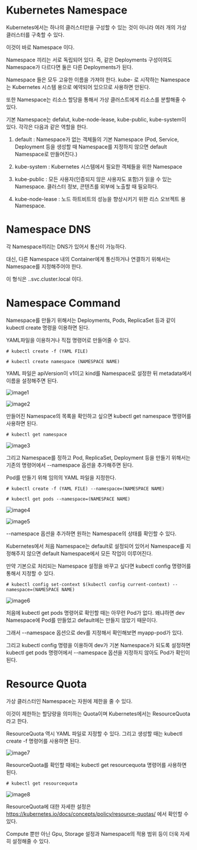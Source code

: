 # Kubernetes Namespace

Kubernetes에서는 하나의 클러스터만을 구성할 수 있는 것이 아니라 여러 개의 가상 클러스터를 구축할 수 있다.

이것이 바로 Namespace 이다. 

Namespace 끼리는 서로 독립되어 있다. 즉, 같은 Deployments 구성이여도 Namespace가 다르다면 둘은 다른 Deployments가 된다. 

Namespace 들은 모두 고유한 이름을 가져야 한다. kube- 로 시작하는 Namespace는 Kubernetes 시스템 용으로 예약되어 있으므로 사용하면 안된다.

또한 Namespace는 리소스 할당을 통해서 가상 클러스트에게 리소스를 분할해줄 수 있다.

기본 Namespace는 defalut, kube-node-lease, kube-public, kube-system이 있다. 각각은 다음과 같은 역할을 한다.

1. default : Namespace가 없는 객체들의 기본 Namespace (Pod, Service, Deployment 등을 생성할 때 Namespace를 지정하지 않으면 default Namespace로 만들어진다.)

2. kube-system : Kubernetes 시스템에서 필요한 객체들을 위한 Namespace

3. kube-public : 모든 사용자(인증되지 않은 사용자도 포함)가 읽을 수 있는 Namespace. 클러스터 정보, 콘텐츠를 외부에 노출할 때 필요하다.

4. kube-node-lease : 노드 하트비트의 성능을 향상시키기 위한 리스 오브젝트 용 Namespace.

# Namespace DNS

각 Namespace끼리는 DNS가 있어서 통신이 가능하다.

대신, 다른 Namespace 내의 Container에게 통신하거나 연결하기 위해서는 Namespace를 지정해주어야 한다.

이 형식은 <service-name>.<namespace-name>.svc.cluster.local 이다.

# Namespace Command

Namespace를 만들기 위해서는 Deployments, Pods, ReplicaSet 등과 같이 kubectl create 명령을 이용하면 된다.

YAML파일을 이용하거나 직접 명령어로 만들어줄 수 있다.

```
# kubectl create -f (YAML FILE)

# kubectl create namespace (NAMESPACE NAME)
```

YAML 파일은 apiVersion이 v1이고 kind를 Namespace로 설정한 뒤 metadata에서 이름을 설정해주면 된다.

![image1]()

![image2]()

만들어진 Namespace의 목록을 확인하고 싶으면 kubectl get namespace 명령어를 사용하면 된다.

```
# kubectl get namespace
```

![image3]()

그리고 Namespace를 정하고 Pod, ReplicaSet, Deployment 등을 만들기 위해서는 기존의 명령어에서 --namespace 옵션을 추가해주면 된다.

Pod를 만들기 위해 임의의 YAML 파일을 지정한다.

```
# kubectl create -f (YAML FILE) --namespace=(NAMESPACE NAME)

# kubectl get pods --namespace=(NAMESPACE NAME)
```

![image4]()

![image5]()

--namespace 옵션을 추가하면 원하는 Namespace의 상태를 확인할 수 있다.

Kubernetes에서 처음 Namespace는 default로 설정되어 있어서 Namespace를 지정해주지 않으면 default Namespace에서 모든 작업이 이루어진다.

만약 기본으로 처리되는 Namespace 설정을 바꾸고 싶다면 kubectl config 명령어를 통해서 지정할 수 있다.

```
# kubectl config set-context $(kubectl config current-context) --namespace=(NAMESPACE NAME)
```

![image6]()

처음에 kubectl get pods 명령어로 확인할 때는 아무런 Pod가 없다. 왜냐하면 dev Namespace에 Pod를 만들었고 default에는 만들지 않았기 때문이다.

그래서 --namespace 옵션으로 dev를 지정해서 확인해보면 myapp-pod가 있다.

그리고 kubectl config 명령을 이용하여 dev가 기본 Namespace가 되도록 설정하면 kubectl get pods 명령어에서 --namespace 옵션을 지정하지 않아도 Pod가 확인이 된다.

# Resource Quota

가상 클러스터인 Namespace는 자원에 제한을 줄 수 있다.

이것이 제한하는 할당량을 의미하는 Quota이며 Kubernetes에서는 ResourceQuota라고 한다.

ResourceQuota 역시 YAML 파일로 지정할 수 있다. 그리고 생성할 때는 kubectl create -f 명령어를 사용하면 된다.

![image7]()

ResourceQuota를 확인할 때에는 kubectl get resourcequota 명령어를 사용하면 된다.

```
# kubectl get resourcequota
```

![image8]()

ResourceQuota에 대한 자세한 설정은 https://kubernetes.io/docs/concepts/policy/resource-quotas/ 에서 확인할 수 있다.

Compute 뿐만 아닌 Gpu, Storage 설정과 Namespace의 적용 범위 등이 더욱 자세히 설정해줄 수 있다.
